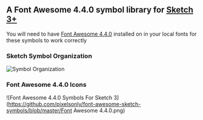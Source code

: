 ## A Font Awesome 4.4.0 symbol library for [Sketch 3+](http://bohemiancoding.com/sketch/)

You will need to have [Font Awesome 4.4.0](http://fortawesome.github.io/Font-Awesome/) installed on in your local fonts for these symbols to work correctly


### Sketch Symbol Organization
![Symbol Organization](https://github.com/pixelsonly/font-awesome-sketch-symbols/blob/master/symbol-groups.png)

### Font Awesome 4.4.0 Icons
![Font Awesome 4.4.0 Symbols For Sketch 3](https://github.com/pixelsonly/font-awesome-sketch-symbols/blob/master/Font Awesome 4.4.0.png)
